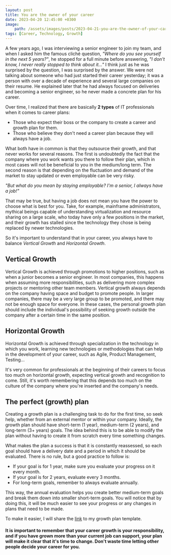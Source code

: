 ```yaml
---
layout: post
title: You are the owner of your career 
date: 2023-04-20 12:45:00 +0300
image: 
    path: /assets/images/posts/2023-04-21-you-are-the-owner-of-your-career.jpeg
tags: [Career, Technology, Growth]
---
```


A few years ago, I was interviewing a senior engineer to join my team, and when I asked him the famous cliché question, *"Where do you see yourself in the next 5 years?"*, he stopped for a full minute before answering, *"I don't know, I never really stopped to think about it..."* I think just as he was surprised by the question, I was surprised by the answer. We were not talking about someone who had just started their career yesterday; it was a person with over a decade of experience and several large companies on their resume. He explained later that he had always focused on deliveries and becoming a senior engineer, so he never made a concrete plan for his career.

Over time, I realized that there are basically **2 types** of IT professionals when it comes to career plans:

- Those who expect their boss or the company to create a career and growth plan for them.
- Those who believe they don't need a career plan because they will always have a job.

What both have in common is that they outsource their growth, and that never works for several reasons. The first is undoubtedly the fact that the company where you work wants you there to follow their plan, which in most cases will not be beneficial to you in the medium/long term. The second reason is that depending on the fluctuation and demand of the market to stay updated or even employable can be very risky.

_"But what do you mean by staying employable? I'm a senior, I always have a job!"_

That may be true, but having a job does not mean you have the power to choose what is best for you. Take, for example, mainframe administrators, mythical beings capable of understanding virtualization and resource sharing on a large scale, who today have only a few positions in the market, and their growth has stalled since the technology they chose is being replaced by newer technologies.

So it's important to understand that in your career, you always have to balance *Vertical Growth* and *Horizontal Growth*.

<h2>Vertical Growth</h2>

Vertical Growth is achieved through promotions to higher positions, such as when a junior becomes a senior engineer. In most companies, this happens when assuming more responsibilities, such as delivering more complex projects or mentoring other team members. Vertical growth always depends on the company having space and budget to promote people. In larger companies, there may be a very large group to be promoted, and there may not be enough space for everyone. In these cases, the personal growth plan should include the individual's possibility of seeking growth outside the company after a certain time in the same position.

<h2>Horizontal Growth</h2>

Horizontal Growth is achieved through specialization in the technology in which you work, learning new technologies or methodologies that can help in the development of your career, such as Agile, Product Management, Testing...

It's very common for professionals at the beginning of their careers to focus too much on horizontal growth, expecting vertical growth and recognition to come. Still, it's worth remembering that this depends too much on the culture of the company where you're inserted and the company's needs.

<h2>The perfect (growth) plan</h2>

Creating a growth plan is a challenging task to do for the first time, so seek help, whether from an external mentor or within your company. Ideally, the growth plan should have short-term (1 year), medium-term (2 years), and long-term (3+ years) goals. The idea behind this is to be able to modify the plan without having to create it from scratch every time something changes.

What makes the plan a success is that it is constantly reassessed, so each goal should have a delivery date and a period in which it should be evaluated. There is no rule, but a good practice to follow is:

- If your goal is for 1 year, make sure you evaluate your progress on it every month.
- If your goal is for 2 years, evaluate every 3 months.
- For long-term goals, remember to always evaluate annually.

This way, the annual evaluation helps you create better medium-term goals and break them down into smaller short-term goals. You will notice that by doing this, it will be much easier to see your progress or any changes in plans that need to be made.

To make it easier, I will share the [link](https://docs.google.com/spreadsheets/d/e/2PACX-1vRTNwTttHRetmkINsVBBnKVcABX9YKZL0Byigj-wpXOu_5u038KKmHsZCR0BsUz2Zt73WyxM_BTNqEY/pub?output=xlsx) to my growth plan template.

<h4>It is important to remember that your career growth is your responsibility, and if you have grown more than your current job can support, your plan will make it clear that it's time to change. Don't waste time letting other people decide your career for you.</h4>
